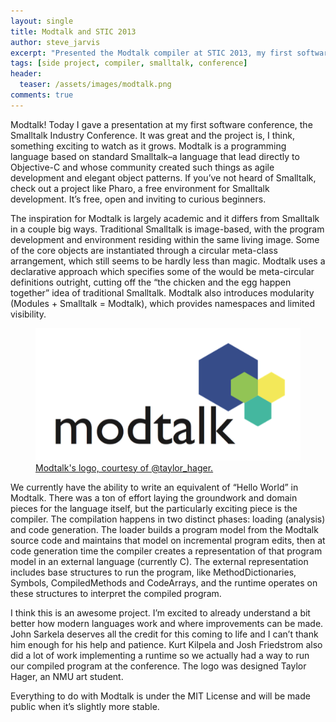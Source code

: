 ```yaml
---
layout: single
title: Modtalk and STIC 2013
author: steve_jarvis
excerpt: "Presented the Modtalk compiler at STIC 2013, my first software conference."
tags: [side project, compiler, smalltalk, conference]
header:
  teaser: /assets/images/modtalk.png
comments: true
---
```


Modtalk! Today I gave a presentation at my first software conference, the Smalltalk Industry Conference. It was great and the project is, I think, something exciting to watch as it grows. Modtalk is a programming language based on standard Smalltalk–a language that lead directly to Objective-C and whose community created such things as agile development and elegant object patterns. If you’ve not heard of Smalltalk, check out a project like Pharo, a free environment for Smalltalk development. It’s free, open and inviting to curious beginners.

The inspiration for Modtalk is largely academic and it differs from Smalltalk in a couple big ways. Traditional Smalltalk is image-based, with the program development and environment residing within the same living image. Some of the core objects are instantiated through a circular meta-class arrangement, which still seems to be hardly less than magic. Modtalk uses a declarative approach which specifies some of the would be meta-circular definitions outright, cutting off the “the chicken and the egg happen together” idea of traditional Smalltalk. Modtalk also introduces modularity (Modules + Smalltalk = Modtalk), which provides namespaces and limited visibility.

<figure>
    <a href="/assets/images/modtalk.png"><img src="/assets/images/modtalk.png"></a>
    <figcaption><a href="/assets/images/modtalk.png" title="modtalk logo">
    Modtalk's logo, courtesy of @taylor_hager.</a></figcaption>
</figure>

We currently have the ability to write an equivalent of “Hello World” in Modtalk. There was a ton of effort laying the groundwork and domain pieces for the language itself, but the particularly exciting piece is the compiler. The compilation happens in two distinct phases: loading (analysis) and code generation. The loader builds a program model from the Modtalk source code and maintains that model on incremental program edits, then at code generation time the compiler creates a representation of that program model in an external language (currently C). The external representation includes base structures to run the program, like MethodDictionaries, Symbols, CompiledMethods and CodeArrays, and the runtime operates on these structures to interpret the compiled program.

I think this is an awesome project. I’m excited to already understand a bit better how modern languages work and where improvements can be made. John Sarkela deserves all the credit for this coming to life and I can’t thank him enough for his help and patience. Kurt Kilpela and Josh Friedstrom also did a lot of work implementing a runtime so we actually had a way to run our compiled program at the conference. The logo was designed Taylor Hager, an NMU art student.

Everything to do with Modtalk is under the MIT License and will be made public when it’s slightly more stable.
